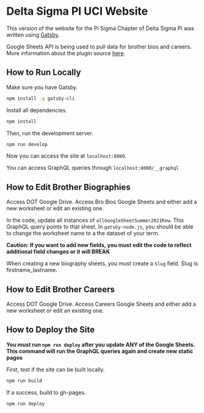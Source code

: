 # Delta Sigma PI UCI Website

This version of the website for the Pi Sigma Chapter of Delta Sigma Pi was written using [Gatsby](https://www.gatsbyjs.org).

Google Sheets API is being used to pull data for brother bios and careers. More information about the plugin source [here](https://www.gatsbyjs.com/plugins/gatsby-source-google-sheets/).

## How to Run Locally

Make sure you have Gatsby.

```sh
npm install -g gatsby-cli
```

Install all dependencies.

```sh
npm install
```

Then, run the development server.

```sh
npm run develop
```

Now you can access the site at `localhost:8000`.

You can access GraphQL queries through `localhost:8000/__graphql`

## How to Edit Brother Biographies

Access DOT Google Drive. Access Bro Bios Google Sheets and either add a new worksheet or edit an existing one. 

In the code, update all instances of `allGoogleSheetSummer2021Row`. This GraphQL query points to that sheet. In `gatsby-node.js`, you should be able to change the worksheet name to a the dataset of your term.  

**Caution: If you want to add new fields, you must edit the code to reflect additional field changes or it will BREAK**

When creating a new biography sheets, you must create a `Slug` field. Slug is firstname_lastname.

## How to Edit Brother Careers

Access DOT Google Drive. Access Careers Google Sheets and either add a new worksheet or edit an existing one. 

## How to Deploy the Site

**You must run `npm run deploy` after you update ANY of the Google Sheets. This command will run the GraphQL queries again and create new static pages**

First, test if the site can be built locally.

```sh
npm run build
```

If a success, build to gh-pages.

```sh
npm run deploy
```